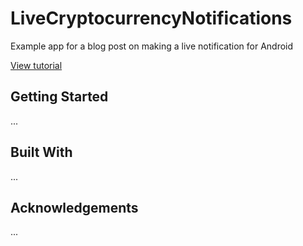 # LiveCryptocurrencyNotifications
Example app for a blog post on making a live notification for Android

[View tutorial](https://pusher.com/tutorials/live-notifications-android)

## Getting Started

...

## Built With

...

## Acknowledgements

...
